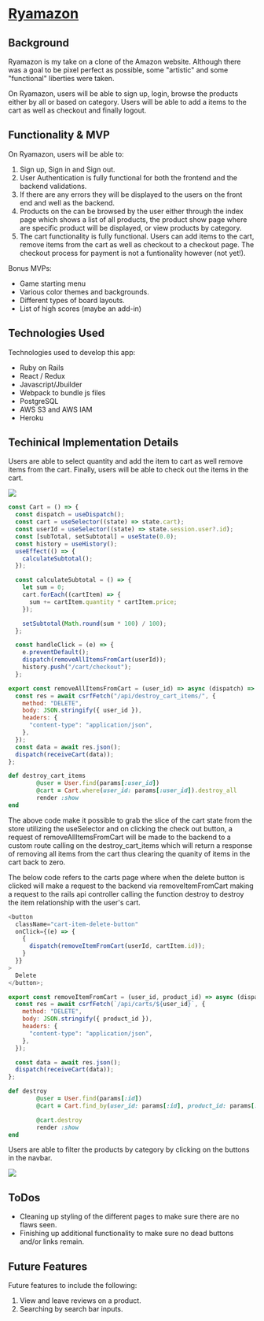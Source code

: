 # <a href="https://ryamazon.herokuapp.com/">Ryamazon</a>

## Background

Ryamazon is my take on a clone of the Amazon website. Although there was a goal to be pixel perfect as possible, some "artistic" and some "functional" liberties were taken.

On Ryamazon, users will be able to sign up, login, browse the products either by all or based on category. Users will be able to add a items to the cart as well as checkout and finally logout.

## Functionality & MVP

On Ryamazon, users will be able to:

1. Sign up, Sign in and Sign out.
2. User Authentication is fully functional for both the frontend and the backend validations.
3. If there are any errors they will be displayed to the users on the front end and well as the backend.
4. Products on the can be browsed by the user either through the index page which shows a list of all products, the product show page where are specific product will be displayed, or view products by category.
5. The cart functionality is fully functional. Users can add items to the cart, remove items from the cart as well as checkout to a checkout page. The checkout process for payment is not a funtionality however (not yet!).

Bonus MVPs:

- Game starting menu
- Various color themes and backgrounds.
- Different types of board layouts.
- List of high scores (maybe an add-in)

## Technologies Used

Technologies used to develop this app:

- Ruby on Rails
- React / Redux
- Javascript/Jbuilder
- Webpack to bundle js files
- PostgreSQL
- AWS S3 and AWS IAM
- Heroku

## Techinical Implementation Details

Users are able to select quantity and add the item to cart as well remove items from the cart. Finally, users will be able to check out the items in the cart.

![](frontend/src/assets/images/add-and-checkout-product-demo.gif)

```javascript
const Cart = () => {
  const dispatch = useDispatch();
  const cart = useSelector((state) => state.cart);
  const userId = useSelector((state) => state.session.user?.id);
  const [subTotal, setSubtotal] = useState(0.0);
  const history = useHistory();
  useEffect(() => {
    calculateSubtotal();
  });

  const calculateSubtotal = () => {
    let sum = 0;
    cart.forEach((cartItem) => {
      sum += cartItem.quantity * cartItem.price;
    });

    setSubtotal(Math.round(sum * 100) / 100);
  };

  const handleClick = (e) => {
    e.preventDefault();
    dispatch(removeAllItemsFromCart(userId));
    history.push("/cart/checkout");
  };

export const removeAllItemsFromCart = (user_id) => async (dispatch) => {
  const res = await csrfFetch("/api/destroy_cart_items/", {
    method: "DELETE",
    body: JSON.stringify({ user_id }),
    headers: {
      "content-type": "application/json",
    },
  });
  const data = await res.json();
  dispatch(receiveCart(data));
};
```

```ruby
def destroy_cart_items
        @user = User.find(params[:user_id])
        @cart = Cart.where(user_id: params[:user_id]).destroy_all
        render :show
end
```

The above code make it possible to grab the slice of the cart state from the store utilizing the useSelector and on clicking the check out button, a request of removeAllItemsFromCart will be made to the backend to a custom route calling on the destroy_cart_items which will return a response of removing all items from the cart thus clearing the quanity of items in the cart back to zero.

The below code refers to the carts page where when the delete button is clicked will make a request to the backend via removeItemFromCart making a request to the rails api controller calling the function destroy to destroy the item relationship with the user's cart.

```javascript
<button
  className="cart-item-delete-button"
  onClick={(e) => {
    {
      dispatch(removeItemFromCart(userId, cartItem.id));
    }
  }}
>
  Delete
</button>;

export const removeItemFromCart = (user_id, product_id) => async (dispatch) => {
  const res = await csrfFetch(`/api/carts/${user_id}`, {
    method: "DELETE",
    body: JSON.stringify({ product_id }),
    headers: {
      "content-type": "application/json",
    },
  });

  const data = await res.json();
  dispatch(receiveCart(data));
};
```

```ruby
def destroy
        @user = User.find(params[:id])
        @cart = Cart.find_by(user_id: params[:id], product_id: params[:product_id])

        @cart.destroy
        render :show
end
```

Users are able to filter the products by category by clicking on the buttons in the navbar.

![](frontend/src/assets/images/product-category-demo.gif)

## ToDos

- Cleaning up styling of the different pages to make sure there are no flaws seen.
- Finishing up additional functionality to make sure no dead buttons and/or links remain.

## Future Features

Future features to include the following:

1. View and leave reviews on a product.
2. Searching by search bar inputs.

